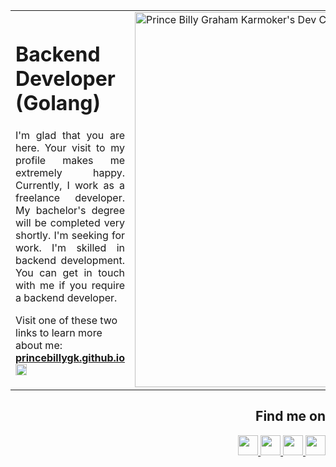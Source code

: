 <table border="0">
 <tr>
    <td>
    <h1> Backend Developer (Golang)</h1>
<p align="justify">
I'm glad that you are here. Your visit to my profile makes me extremely happy. Currently, I work as a freelance developer. My bachelor's degree will be completed very shortly. I'm seeking for work. I'm skilled in backend development. You can get in touch with me if you require a backend developer.
</p>

Visit one of these two links to learn more about me:</br>
<a target="_blank" href="https://princebillygk.github.io/">
    <u><b>princebillygk.github.io</b></u>
    <img width="18px" height="18px" src="https://img.icons8.com/color/48/000000/external-link.png"/>
</a>
   </br>
    </td>
    <td>
<a href="https://app.daily.dev/princebillygk"><img src="https://api.daily.dev/devcards/fa4be9a89d1f4f6c8f9d46477db6245f.png?r=hoi" width="600px" alt="Prince Billy Graham Karmoker's Dev Card"/></a>
    </td>
    <td>
    <a href="https://data.typeracer.com/pit/profile?user=princebillygk&ref=badge" target="_top"><img src="https://data.typeracer.com/misc/badge?user=princebillygk" border="0" width="400px" alt="TypeRacer.com scorecard for user princebillygk"/></a>
  </td>
 </tr>
</table>

<h2 align="right">Find me on</h2>

<p align="right">
<a target="_blank" href="https://www.linkedin.com/in/princebillygk/">
<img width="32px" height="32px"  src="https://img.icons8.com/color/48/000000/linkedin.png"/>
</a>
<a target="_blank" href="https://wa.link/6al4sv/">
<img width="32px" height="32px"  src="https://img.icons8.com/color/48/228BE6/whatsapp--v1.png"/>
</a>
<a target="_blank" href="https://www.facebook.com/princebillygk/">
<img width="32px" height="32px" src="https://img.icons8.com/color/48/000000/facebook-new.png"/>
</a>
<a target="_blank" href="mailto:princebillygk@gmail.com">
<img width="32px" height="32px" src="https://img.icons8.com/fluency/48/000000/mail.png"/>
</a>
</p>
